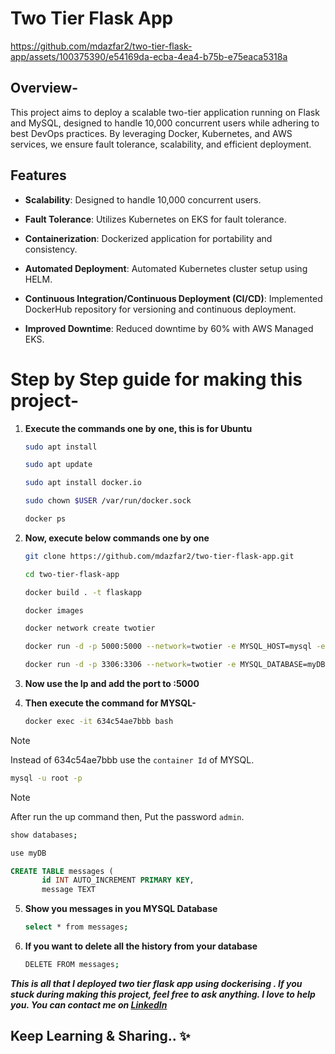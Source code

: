 # Two Tier Flask App


<!--- ------------------------------------------------------------------------------------------------------------------------------------------------------ -->
<!--- -- Tutorial video project ---------------------------------------------------------------------------------------------------------------------------- -->
<!--- ------------------------------------------------------------------------------------------------------------------------------------------------------ -->

https://github.com/mdazfar2/two-tier-flask-app/assets/100375390/e54169da-ecba-4ea4-b75b-e75eaca5318a

## Overview- 
This project aims to deploy a scalable two-tier application running on Flask and MySQL, designed to handle 10,000 concurrent users while adhering to best DevOps practices. By leveraging Docker, Kubernetes, and AWS services, we ensure fault tolerance, scalability, and efficient deployment.

## Features
- **Scalability**: Designed to handle 10,000 concurrent users.
 
- **Fault Tolerance**: Utilizes Kubernetes on EKS for fault tolerance.

- **Containerization**: Dockerized application for portability and consistency.

- **Automated Deployment**: Automated Kubernetes cluster setup using HELM.

- **Continuous Integration/Continuous Deployment (CI/CD)**: Implemented DockerHub repository for versioning and continuous deployment.

- **Improved Downtime**: Reduced downtime by 60% with AWS Managed EKS.


# Step by Step guide for making this project-

1. **Execute the commands one by one, this is for Ubuntu**

    ```bash
    sudo apt install
    ```

   ```bash
   sudo apt update
   ```

   ```bash
   sudo apt install docker.io
   ```

   ```bash
   sudo chown $USER /var/run/docker.sock
   ```

   ```bash
   docker ps
   ```

2. **Now, execute below commands one by one**

   ```bash
   git clone https://github.com/mdazfar2/two-tier-flask-app.git
   ```

   ```bash
   cd two-tier-flask-app
   ```

   ```bash
   docker build . -t flaskapp
   ```

   ```bash
   docker images
   ```

   ```bash
   docker network create twotier
   ```

   ```bash
   docker run -d -p 5000:5000 --network=twotier -e MYSQL_HOST=mysql -e MYSQL_USER=admin -e MYSQL_PASSWORD=admin -e MYSQL_DB=myDB --name=flaskapp flaskapp:latest
   ```

   ```bash
   docker run -d -p 3306:3306 --network=twotier -e MYSQL_DATABASE=myDB -e MYSQL_USER=admin -e MYSQL_PASSWORD=admin -e MYSQL_ROOT_PASSWORD=admin --name=mysql mysql:5.7
   ```

3. **Now use the Ip and add the port to :5000**

4. **Then execute the command for MYSQL-**

   ```bash
   docker exec -it 634c54ae7bbb bash
   ```
> [!NOTE]
> Instead of 634c54ae7bbb use the `container Id` of MYSQL.

   ```bash
   mysql -u root -p
   ```
> [!NOTE]
> After run the up command then, Put the password `admin`.

  ```bash
  show databases;
  ```

  ```bash
  use myDB
  ```

  ```sql
  CREATE TABLE messages (
         id INT AUTO_INCREMENT PRIMARY KEY,
         message TEXT
  ```

5. **Show you messages in you MYSQL Database**

   ```bash
   select * from messages;
   ```

6. **If you want to delete all the history from your database**

   ```bash
   DELETE FROM messages;
   ```

***This is all that I deployed two tier flask app using dockerising . If you stuck during making this project, feel free to ask anything. I love to help you. You can contact me on [LinkedIn](https://linkedin.com/in/md-azfar-alam)***


## Keep Learning & Sharing.. ✨
   
